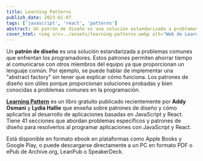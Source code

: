 ```yaml
---
title: Learning Patterns
publish_date: 2023-01-07
tags: ['javascript', 'react', 'patterns']
abstract: Un patrón de diseño es una solución estandarizada a problemas comunes que enfrentan los programadores. Estos patrones permiten ahorrar tiempo al comunicarse con otros miembros del equipo ya que proporcionan un lenguaje común.
cover_html: <img src=../assets/learning-patterns.webp alt="Web de Learning Patterns" />
---
```


Un **patrón de diseño** es una solución estandarizada a problemas comunes que
enfrentan los programadores. Estos patrones permiten ahorrar tiempo al
comunicarse con otros miembros del equipo ya que proporcionan un lenguaje común.
Por ejemplo, se puede hablar de implementar una "abstract factory" sin tener que
explicar cómo funciona. Los patrones de diseño son útiles porque proporcionan
soluciones probadas y bien conocidas a problemas comunes en la programación.

**[Learning Pattern](https://www.patterns.dev/)** es un libro gratuito publicado
recientemente por **Addy Osmani** y **Lydia Hallie** que enseña sobre patrones
de diseño y cómo aplicarlos al desarrollo de aplicaciones basadas en JavaScript
y React. Tiene 41 secciones que abordan problemas específicos y patrones de
diseño para resolverlos al programar aplicaciones con JavaScript y React.

Está disponible en formato ebook en plataformas como Apple Books y Google Play,
o puede descargarse directamente a un PC en formato PDF o ePub de Archive.org,
LeanPub o SpeakerDeck.
